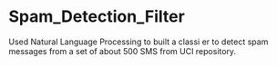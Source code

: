 # Spam_Detection_Filter

Used Natural Language Processing to built a classi er to detect spam messages from a set of about 500 SMS from
UCI repository.
